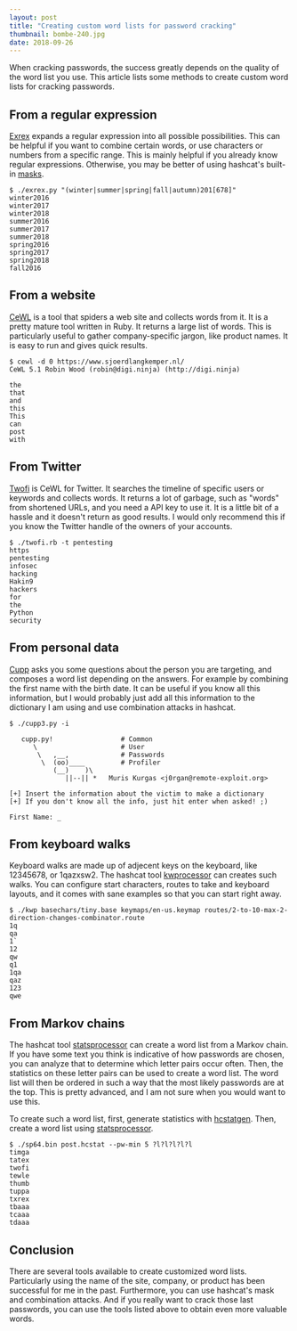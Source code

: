 ```yaml
---
layout: post
title: "Creating custom word lists for password cracking"
thumbnail: bombe-240.jpg
date: 2018-09-26
---
```


When cracking passwords, the success greatly depends on the quality of the word list you use. This article lists some methods to create custom word lists for cracking passwords.

<!-- photo source: https://commons.wikimedia.org/wiki/File:Bombe_Machine,_Bletchley_Park.jpg -->

## From a regular expression

[Exrex](https://github.com/asciimoo/exrex) expands a regular expression into all possible possibilities. This can be helpful if you want to combine certain words, or use characters or numbers from a specific range. This is mainly helpful if you already know regular expressions. Otherwise, you may be better of using hashcat's built-in [masks](https://hashcat.net/wiki/doku.php?id=mask_attack).

    $ ./exrex.py "(winter|summer|spring|fall|autumn)201[678]"
    winter2016
    winter2017
    winter2018
    summer2016
    summer2017
    summer2018
    spring2016
    spring2017
    spring2018
    fall2016

## From a website

[CeWL](https://digi.ninja/projects/cewl.php) is a tool that spiders a web site and collects words from it. It is a pretty mature tool written in Ruby. It returns a large list of words. This is particularly useful to gather company-specific jargon, like product names. It is easy to run and gives quick results.

    $ cewl -d 0 https://www.sjoerdlangkemper.nl/
    CeWL 5.1 Robin Wood (robin@digi.ninja) (http://digi.ninja)

    the
    that
    and
    this
    This
    can
    post
    with

## From Twitter

[Twofi](https://digi.ninja/projects/twofi.php) is CeWL for Twitter. It searches the timeline of specific users or keywords and collects words. It returns a lot of garbage, such as "words" from shortened URLs, and you need a API key to use it. It is a little bit of a hassle and it doesn't return as good results. I would only recommend this if you know the Twitter handle of the owners of your accounts. 

    $ ./twofi.rb -t pentesting
    https
    pentesting
    infosec
    hacking
    Hakin9
    hackers
    for
    the
    Python
    security

## From personal data

[Cupp](https://github.com/Mebus/cupp) asks you some questions about the person you are targeting, and composes a word list depending on the answers. For example by combining the first name with the birth date. It can be useful if you know all this information, but I would probably just add all this information to the dictionary I am using and use combination attacks in hashcat.

    $ ./cupp3.py -i
                
       cupp.py!                 # Common
          \                     # User
           \   ,__,             # Passwords
            \  (oo)____         # Profiler
               (__)    )\ 
                  ||--|| *   Muris Kurgas <j0rgan@remote-exploit.org>

    [+] Insert the information about the victim to make a dictionary
    [+] If you don't know all the info, just hit enter when asked! ;)

    First Name: _

## From keyboard walks

Keyboard walks are made up of adjecent keys on the keyboard, like 12345678, or 1qazxsw2. The hashcat tool [kwprocessor](https://github.com/hashcat/kwprocessor) can creates such walks. You can configure start characters, routes to take and keyboard layouts, and it comes with sane examples so that you can start right away.

    $ ./kwp basechars/tiny.base keymaps/en-us.keymap routes/2-to-10-max-2-direction-changes-combinator.route 
    1q
    qa
    1`
    12
    qw
    q1
    1qa
    qaz
    123
    qwe

## From Markov chains

The hashcat tool [statsprocessor](https://github.com/hashcat/statsprocessor) can create a word list from a Markov chain. If you have some text you think is indicative of how passwords are chosen, you can analyze that to determine which letter pairs occur often. Then, the statistics on these letter pairs can be used to create a word list. The word list will then be ordered in such a way that the most likely passwords are at the top. This is pretty advanced, and I am not sure when you would want to use this.

To create such a word list, first, generate statistics with [hcstatgen](https://github.com/hashcat/hashcat-utils/blob/master/src/hcstatgen.c). Then, create a word list using [statsprocessor](https://github.com/hashcat/statsprocessor). 

    $ ./sp64.bin post.hcstat --pw-min 5 ?l?l?l?l?l
    timga
    tatex
    twofi
    tewle
    thumb
    tuppa
    txrex
    tbaaa
    tcaaa
    tdaaa


## Conclusion

There are several tools available to create customized word lists. Particularly using the name of the site, company, or product has been successful for me in the past. Furthermore, you can use hashcat's mask and combination attacks. And if you really want to crack those last passwords, you can use the tools listed above to obtain even more valuable words.
